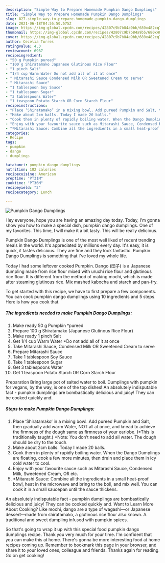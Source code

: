 ```yaml
---
description: "Simple Way to Prepare Homemade Pumpkin Dango Dumplings"
title: "Simple Way to Prepare Homemade Pumpkin Dango Dumplings"
slug: 827-simple-way-to-prepare-homemade-pumpkin-dango-dumplings
date: 2021-06-18T04:56:50.575Z
image: https://img-global.cpcdn.com/recipes/42807c9b7b84a9bb/680x482cq70/pumpkin-dango-dumplings-recipe-main-photo.jpg
thumbnail: https://img-global.cpcdn.com/recipes/42807c9b7b84a9bb/680x482cq70/pumpkin-dango-dumplings-recipe-main-photo.jpg
cover: https://img-global.cpcdn.com/recipes/42807c9b7b84a9bb/680x482cq70/pumpkin-dango-dumplings-recipe-main-photo.jpg
author: Cecelia Torres
ratingvalue: 4.3
reviewcount: 6937
recipeingredient:
- "50 g Pumpkin pureed"
- "100 g Shiratamako Japanese Glutinous Rice Flour"
- "1 pinch Salt"
- "1/4 cup Warm Water Do not add all of it at once"
- " Mitarashi Sauce Condensed Milk OR Sweetened Cream to serve"
- " Mitarashi Sauce"
- "1 tablespoon Soy Sauce"
- "1 tablespoon Sugar"
- "3 tablespoons Water"
- "1 teaspoon Potato Starch OR Corn Starch Flour"
recipeinstructions:
- "Place ‘Shiratamako’ in a mixing bowl. Add pureed Pumpkin and Salt, then gradually add warm Water, NOT all at once, and knead to achieve the firmness of the dough same as firmness of your earlobe. (*This is traditionally taught.) *Note: You don’t need to add all water. The dough should be dry to the touch."
- "Make about 2cm balls. Today I made 20 balls."
- "Cook them in plenty of rapidly boiling water. When the Dango Dumplings are floating, cook a few more minutes, then drain and place them in icy cold water to cool."
- "Enjoy with your favourite sauce such as Mitarashi Sauce, Condensed Milk, Sweetened Cream, OR etc."
- "*Mitarashi Sauce: Combine all the ingredients in a small heat-proof bowl, heat in the microwave and bring to the boil, and mix well. You can cook it in a small saucepan until the sauce thickens."
categories:
- Recipe
tags:
- pumpkin
- dango
- dumplings

katakunci: pumpkin dango dumplings 
nutrition: 102 calories
recipecuisine: American
preptime: "PT31M"
cooktime: "PT36M"
recipeyield: "2"
recipecategory: Lunch

---
```



![Pumpkin Dango Dumplings](https://img-global.cpcdn.com/recipes/42807c9b7b84a9bb/680x482cq70/pumpkin-dango-dumplings-recipe-main-photo.jpg)

Hey everyone, hope you are having an amazing day today. Today, I'm gonna show you how to make a special dish, pumpkin dango dumplings. One of my favorites. This time, I will make it a bit tasty. This will be really delicious.

Pumpkin Dango Dumplings is one of the most well liked of recent trending meals in the world. It's appreciated by millions every day. It's easy, it is quick, it tastes delicious. They are fine and they look fantastic. Pumpkin Dango Dumplings is something that I've loved my whole life.

Today I had some leftover cooked Pumpkin. Dango (団子) is a Japanese dumpling made from rice flour mixed with uruchi rice flour and glutinous rice flour. It is different from the method of making mochi, which is made after steaming glutinous rice. Mix mashed kabocha and starch and pan-fry.


To get started with this recipe, we have to first prepare a few components. You can cook pumpkin dango dumplings using 10 ingredients and 5 steps. Here is how you cook that.

<!--inarticleads1-->

##### The ingredients needed to make Pumpkin Dango Dumplings:

1. Make ready 50 g Pumpkin *pureed
1. Prepare 100 g Shiratamako (Japanese Glutinous Rice Flour)
1. Make ready 1 pinch Salt
1. Get 1/4 cup Warm Water *Do not add all of it at once
1. Take  Mitarashi Sauce, Condensed Milk OR Sweetened Cream to serve
1. Prepare  Mitarashi Sauce
1. Take 1 tablespoon Soy Sauce
1. Take 1 tablespoon Sugar
1. Get 3 tablespoons Water
1. Get 1 teaspoon Potato Starch OR Corn Starch Flour


Preparation Bring large pot of salted water to boil. Dumplings with pumpkin for vegans, by the way, is one of the top dishes! An absolutely indisputable fact - pumpkin dumplings are bombastically delicious and juicy! They can be cooked quickly and. 

<!--inarticleads2-->

##### Steps to make Pumpkin Dango Dumplings:

1. Place ‘Shiratamako’ in a mixing bowl. Add pureed Pumpkin and Salt, then gradually add warm Water, NOT all at once, and knead to achieve the firmness of the dough same as firmness of your earlobe. (*This is traditionally taught.) *Note: You don’t need to add all water. The dough should be dry to the touch.
1. Make about 2cm balls. Today I made 20 balls.
1. Cook them in plenty of rapidly boiling water. When the Dango Dumplings are floating, cook a few more minutes, then drain and place them in icy cold water to cool.
1. Enjoy with your favourite sauce such as Mitarashi Sauce, Condensed Milk, Sweetened Cream, OR etc.
1. *Mitarashi Sauce: Combine all the ingredients in a small heat-proof bowl, heat in the microwave and bring to the boil, and mix well. You can cook it in a small saucepan until the sauce thickens.


An absolutely indisputable fact - pumpkin dumplings are bombastically delicious and juicy! They can be cooked quickly and. Want to Learn More About Cooking? Like mochi, dango are a type of wagashi—or Japanese dessert—made from shiratamako, a glutinous rice flour also known. A traditional and sweet dumpling infused with pumpkin spices. 

So that's going to wrap it up with this special food pumpkin dango dumplings recipe. Thank you very much for your time. I'm confident that you can make this at home. There's gonna be more interesting food at home recipes coming up. Remember to bookmark this page in your browser, and share it to your loved ones, colleague and friends. Thanks again for reading. Go on get cooking!
